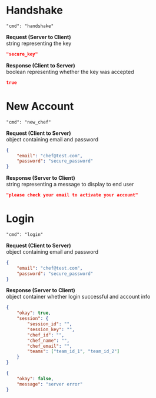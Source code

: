 # Handshake
`"cmd": "handshake"`

**Request (Server to Client)**<br>
string representing the key
```json
"secure_key"
```

**Response (Client to Server)**<br>
boolean representing whether the key was accepted
```json
true
```

# New Account
`"cmd": "new_chef"`

**Request (Client to Server)**<br>
object containing email and password
```json
{
    "email": "chef@test.com",
    "password": "secure_password"
}
```

**Response (Server to Client)**<br>
string representing a message to display to end user
```json
"please check your email to activate your account"
```

# Login
`"cmd": "login"`

**Request (Client to Server)**<br>
object containing email and password
```json
{
    "email": "chef@test.com",
    "password": "secure_password"
}
```

**Response (Server to Client)**<br>
object container whether login successful and account info
```json
{
    "okay": true,
    "session": {
        "session_id": "",
        "session_key": "",
        "chef_id": "",
        "chef_name": "",
        "chef_email": "",
        "teams": ["team_id_1", "team_id_2"]
    }
}
```
```json
{
    "okay": false,
    "message": "server error"
}
```
